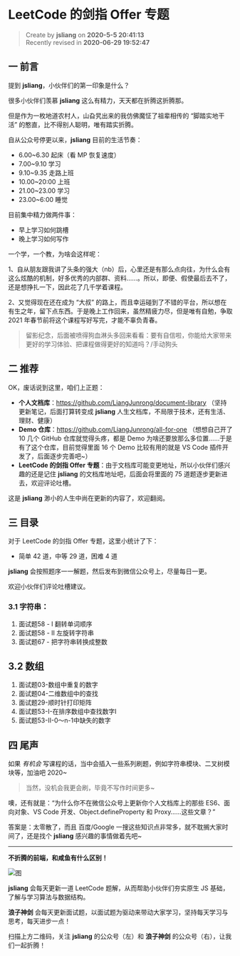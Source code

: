LeetCode 的剑指 Offer 专题
===

> Create by **jsliang** on **2020-5-5 20:41:13**  
> Recently revised in **2020-06-29 19:52:47**

## 一 前言

提到 **jsliang**，小伙伴们的第一印象是什么？

很多小伙伴们羡慕 **jsliang** 这么有精力，天天都在折腾这折腾那。

但是作为一枚地道农村人，山旮旯出来的我仿佛魔怔了祖辈相传的 “脚踏实地干活” 的憨直，比不得别人聪明，唯有踏实折腾。

自从公众号停更以来，**jsliang** 目前的生活节奏：

* 6.00~6.30 起床（看 MP 恢复速度）
* 7.00~9.10 学习
* 9.10~9.35 走路上班
* 10.00~20:00 上班
* 21.00~23.00 学习
* 23.00~6:00 睡觉

目前集中精力做两件事：

* 早上学习如何跳槽
* 晚上学习如何写作

一个学，一个教，为啥会这样呢：

1、自从朋友跟我讲了头条的强大（nb）后，心里还是有那么点向往，为什么会有这么炫酷的机制，好多优秀的内部群、资料……。所以，即便、假使最后去不了，还是想挣扎一下，因此花了几千学着课程。

2、又觉得现在还在成为 “大叔” 的路上，而且幸运碰到了不错的平台，所以想在有生之年，留下点东西。于是晚上工作回来，虽然精疲力尽，但是唯有自勉，争取 2021 年春节前将这个课程写好写完，才能不辜负青春。

> 留影纪念，后面被喷得狗血淋头多回来看看：要有自信啦，你能给大家带来更好的学习体验、把课程做得更好的知道吗？/手动狗头

## 二 推荐

OK，废话说到这里，咱们上正题：

* **个人文档库**：https://github.com/LiangJunrong/document-library （坚持更新笔记，后面打算转变成 **jsliang** 人生文档库，不局限于技术，还有生活、理财、健康）
* **Demo 仓库**：https://github.com/LiangJunrong/all-for-one （想想自己开了 10 几个 GitHub 仓库就觉得头疼，都是 Demo 为啥还要放那么多位置……于是有了这个仓库，目前觉得里面 16 个 Demo 比较有用的就是 VS Code 插件开发了，后面逐步完善吧~）
* **LeetCode 的剑指 Offer 专题**：由于文档库可能变更地址，所以小伙伴们感兴趣的还是记住 **jsliang** 的文档库地址吧，后面会将里面的 75 道题逐步更新进去，欢迎评论吐槽。

这是 **jsliang** 渺小的人生中尚在更新的内容了，欢迎翻阅。

## 三 目录

对于 LeetCode 的剑指 Offer 专题，这里小统计了下：

* 简单 42 道，中等 29 道，困难 4 道

**jsliang** 会按照题序一一解题，然后发布到微信公众号上，尽量每日一更。

欢迎小伙伴们评论吐槽建议。

### 3.1 字符串：

1. 面试题58 - I	翻转单词顺序 
2. 面试题58 - II 左旋转字符串  
3. 面试题67 - 把字符串转换成整数  

## 3.2 数组

1. 面试题03-数组中重复的数字
2. 面试题04-二维数组中的查找
3. 面试题29-顺时针打印矩阵
4. 面试题53-I-在排序数组中查找数字I
5. 面试题53-II-0～n-1中缺失的数字

## 四 尾声

如果 *有机会* 写课程的话，当中会插入一些系列刷题，例如字符串模块、二叉树模块等，加油吧 2020~

> 当然，没机会我更会刷，毕竟不写作时间更多~

噢，还有就是：“为什么你不在微信公众号上更新你个人文档库上的那些 ES6、面向对象、VS Code 开发、Object.defineProperty 和 Proxy……这些文章？”

答案是：太零散了，而且 百度/Google 一搜这些知识点非常多，就不耽搁大家时间了，还是找个 **jsliang** 感兴趣的事情做着先吧~

---

**不折腾的前端，和咸鱼有什么区别！**

![图](https://github.com/LiangJunrong/document-library/blob/master/public-repertory/img/z-index-small.png?raw=true)

**jsliang** 会每天更新一道 LeetCode 题解，从而帮助小伙伴们夯实原生 JS 基础，了解与学习算法与数据结构。

**浪子神剑** 会每天更新面试题，以面试题为驱动来带动大家学习，坚持每天学习与思考，每天进步一点！

扫描上方二维码，关注 **jsliang** 的公众号（左）和 **浪子神剑** 的公众号（右），让我们一起折腾！

